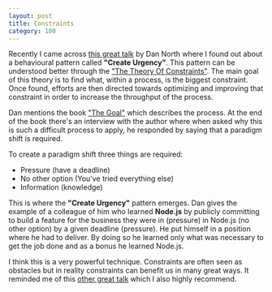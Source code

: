 ```yaml
---
layout: post
title: Constraints
category: 100
---
```

Recently I came across [this great talk](https://vimeo.com/43659070) by Dan North where I found out about a behavioural pattern called __"Create Urgency"__. This pattern can be understood better through the ["The Theory Of Constraints"](http://c2.com/cgi/wiki?TheoryOfConstraints). The main goal of this theory is to find what, within a process, is the biggest constraint. Once found, efforts are then directed towards optimizing and improving that constraint in order to increase the throughput of the process.

Dan mentions the book ["The Goal"](http://www.amazon.co.uk/gp/product/0566086654?psc=1&redirect=true&ref_=ox_sc_sfl_title_11&smid=A3P5ROKL5A1OLE) which describes the process. At the end of the book there's an interview with the author where when asked why this is such a difficult process to apply, he responded by saying that a paradigm shift is required.

To create a paradigm shift three things are required:

- Pressure (have a deadline)
- No other option (You've tried everything else)
- Information (knowledge)

This is where the __"Create Urgency"__ pattern emerges. Dan gives the example of a colleague of him who learned __Node.js__ by publicly committing to build a feature for the business they were in (pressure) in Node.js (no other option) by a given deadline (pressure). He put himself in a position where he had to deliver. By doing so he learned only what was necessary to get the job done and as a bonus he learned Node.js.

I think this is a very powerful technique. Constraints are often seen as obstacles but in reality constraints can benefit us in many great ways. It reminded me of this [other great talk](http://www.ted.com/talks/phil_hansen_embrace_the_shake) which I also highly recommend.
